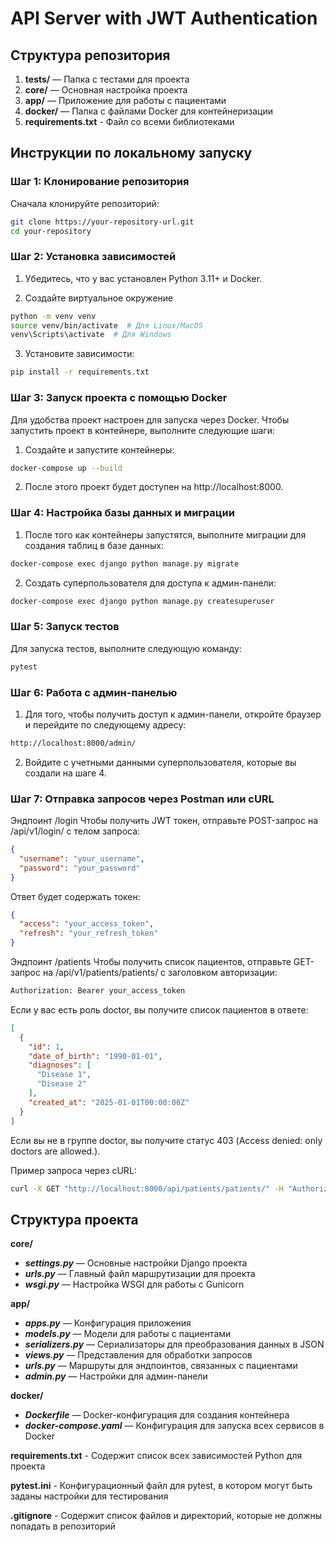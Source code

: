 # API Server with JWT Authentication

## Структура репозитория

1. **tests/** — Папка с тестами для проекта
2. **core/** — Основная настройка проекта
3. **app/** — Приложение для работы с пациентами
4. **docker/** — Папка с файлами Docker для контейнеризации
5. **requirements.txt** - Файл со всеми библиотеками

## Инструкции по локальному запуску

### Шаг 1: Клонирование репозитория

Сначала клонируйте репозиторий:

```bash
git clone https://your-repository-url.git
cd your-repository
```

### Шаг 2: Установка зависимостей

1. Убедитесь, что у вас установлен Python 3.11+ и Docker.

2. Создайте виртуальное окружение

```bash
python -m venv venv
source venv/bin/activate  # Для Linux/MacOS
venv\Scripts\activate  # Для Windows
```

3. Установите зависимости:

```bash
pip install -r requirements.txt
```

### Шаг 3: Запуск проекта с помощью Docker

Для удобства проект настроен для запуска через Docker. Чтобы запустить проект в контейнере, выполните следующие шаги:

1. Создайте и запустите контейнеры:

```bash
docker-compose up --build
```

2. После этого проект будет доступен на http://localhost:8000.

### Шаг 4: Настройка базы данных и миграции

1. После того как контейнеры запустятся, выполните миграции для создания таблиц в базе данных:

```bash
docker-compose exec django python manage.py migrate
```

2. Cоздать суперпользователя для доступа к админ-панели:

```bash
docker-compose exec django python manage.py createsuperuser
```

### Шаг 5: Запуск тестов

Для запуска тестов, выполните следующую команду:

```bash
pytest
```

### Шаг 6: Работа с админ-панелью

1. Для того, чтобы получить доступ к админ-панели, откройте браузер и перейдите по следующему адресу:

```bash
http://localhost:8000/admin/
```

2. Войдите с учетными данными суперпользователя, которые вы создали на шаге 4.

### Шаг 7: Отправка запросов через Postman или cURL

Эндпоинт /login
Чтобы получить JWT токен, отправьте POST-запрос на /api/v1/login/ с телом запроса:

```json
{
  "username": "your_username",
  "password": "your_password"
}
```

Ответ будет содержать токен:

```json
{
  "access": "your_access_token",
  "refresh": "your_refresh_token"
}
```

Эндпоинт /patients
Чтобы получить список пациентов, отправьте GET-запрос на /api/v1/patients/patients/ с заголовком авторизации:

```bash
Authorization: Bearer your_access_token
```
Если у вас есть роль doctor, вы получите список пациентов в ответе:

```json
[
  {
    "id": 1,
    "date_of_birth": "1990-01-01",
    "diagnoses": [
      "Disease 1",
      "Disease 2"
    ],
    "created_at": "2025-01-01T00:00:00Z"
  }
]
```
Если вы не в группе doctor, вы получите статус 403 (Access denied: only doctors are allowed.).

Пример запроса через cURL:
```bash
curl -X GET "http://localhost:8000/api/patients/patients/" -H "Authorization: Bearer your_access_token"
```

## Структура проекта
**core/**
   - ***settings.py*** — Основные настройки Django проекта
   - ***urls.py*** — Главный файл маршрутизации для проекта
   - ***wsgi.py*** — Настройка WSGI для работы с Gunicorn

**app/**
   - ***apps.py*** — Конфигурация приложения
   - ***models.py*** — Модели для работы с пациентами
   - ***serializers.py*** — Сериализаторы для преобразования данных в JSON
   - ***views.py*** — Представления для обработки запросов
   - ***urls.py*** — Маршруты для эндпоинтов, связанных с пациентами
   - ***admin.py*** — Настройки для админ-панели

**docker/**
   - ***Dockerfile*** — Docker-конфигурация для создания контейнера
   - ***docker-compose.yaml*** — Конфигурация для запуска всех сервисов в Docker

**requirements.txt** - Содержит список всех зависимостей Python для проекта

**pytest.ini** - Конфигурационный файл для pytest, в котором могут быть заданы настройки для тестирования

**.gitignore** - Содержит список файлов и директорий, которые не должны попадать в репозиторий

